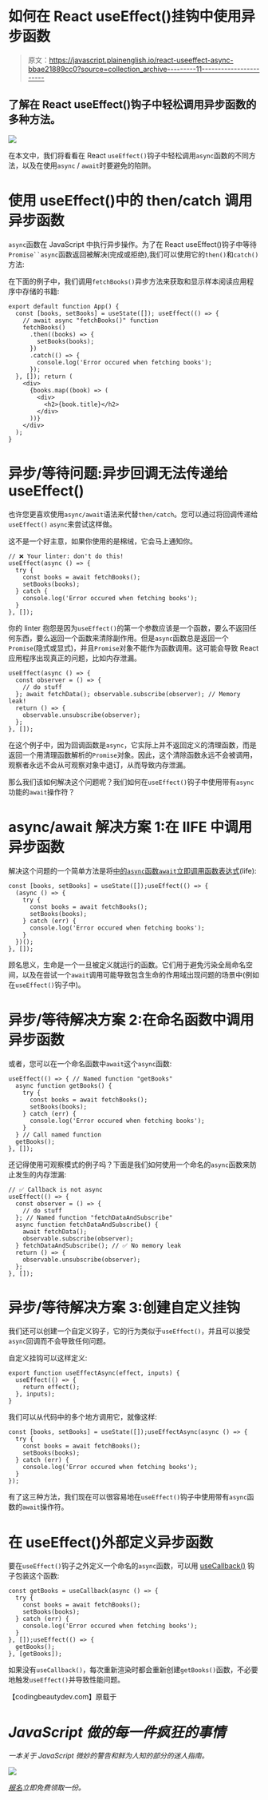 # 如何在 React useEffect()挂钩中使用异步函数

> 原文：<https://javascript.plainenglish.io/react-useeffect-async-bbae21889cc0?source=collection_archive---------11----------------------->

## 了解在 React useEffect()钩子中轻松调用异步函数的多种方法。

![](img/85f1d92ad6e9299341dae2fba578ffd4.png)

在本文中，我们将看看在 React `useEffect()`钩子中轻松调用`async`函数的不同方法，以及在使用`async` / `await`时要避免的陷阱。

# 使用 useEffect()中的 then/catch 调用异步函数

`async`函数在 JavaScript 中执行异步操作。为了在 React useEffect()钩子中等待`Promise``async`函数返回被解决(完成或拒绝),我们可以使用它的`then()`和`catch()`方法:

在下面的例子中，我们调用`fetchBooks()`异步方法来获取和显示样本阅读应用程序中存储的书籍:

```
export default function App() {
  const [books, setBooks] = useState([]); useEffect(() => {
    // await async "fetchBooks()" function
    fetchBooks()
      .then((books) => {
        setBooks(books);
      })
      .catch(() => {
        console.log('Error occured when fetching books');
      });
  }, []); return (
    <div>
      {books.map((book) => (
        <div>
          <h2>{book.title}</h2>
        </div>
      ))}
    </div>
  );
}
```

# 异步/等待问题:异步回调无法传递给 useEffect()

也许您更喜欢使用`async/await`语法来代替`then/catch`。您可以通过将回调传递给`useEffect()` `async`来尝试这样做。

这不是一个好主意，如果你使用的是棉绒，它会马上通知你。

```
// ❌ Your linter: don't do this!
useEffect(async () => {
  try {
    const books = await fetchBooks();
    setBooks(books);
  } catch {
    console.log('Error occured when fetching books');
  }
}, []);
```

你的 linter 抱怨是因为`useEffect()`的第一个参数应该是一个函数，要么不返回任何东西，要么返回一个函数来清除副作用。但是`async`函数总是返回一个`Promise`(隐式或显式)，并且`Promise`对象不能作为函数调用。这可能会导致 React 应用程序出现真正的问题，比如内存泄漏。

```
useEffect(async () => {
  const observer = () => {
    // do stuff
  }; await fetchData(); observable.subscribe(observer); // Memory leak!
  return () => {
    observable.unsubscribe(observer);
  };
}, []);
```

在这个例子中，因为回调函数是`async`，它实际上并不返回定义的清理函数，而是返回一个用清理函数解析的`Promise`对象。因此，这个清除函数永远不会被调用，观察者永远不会从可观察对象中退订，从而导致内存泄漏。

那么我们该如何解决这个问题呢？我们如何在`useEffect()`钩子中使用带有`async`功能的`await`操作符？

# async/await 解决方案 1:在 IIFE 中调用异步函数

解决这个问题的一个简单方法是将[中的`async`函数`await`立即调用函数表达式](https://developer.mozilla.org/en-US/docs/Glossary/IIFE)(life):

```
const [books, setBooks] = useState([]);useEffect(() => {
  (async () => {
    try {
      const books = await fetchBooks();
      setBooks(books);
    } catch (err) {
      console.log('Error occured when fetching books');
    }
  })();
}, []);
```

顾名思义，生命是一个一旦被定义就运行的函数。它们用于避免污染全局命名空间，以及在尝试一个`await`调用可能导致包含生命的作用域出现问题的场景中(例如在`useEffect()`钩子中)。

# 异步/等待解决方案 2:在命名函数中调用异步函数

或者，您可以在一个命名函数中`await`这个`async`函数:

```
useEffect(() => { // Named function "getBooks"
  async function getBooks() {
    try {
      const books = await fetchBooks();
      setBooks(books);
    } catch (err) {
      console.log('Error occured when fetching books');
    }
  } // Call named function
  getBooks();
}, []);
```

还记得使用可观察模式的例子吗？下面是我们如何使用一个命名的`async`函数来防止发生的内存泄漏:

```
// ✅ Callback is not async
useEffect(() => {
  const observer = () => {
    // do stuff
  }; // Named function "fetchDataAndSubscribe"
  async function fetchDataAndSubscribe() {
    await fetchData();
    observable.subscribe(observer);
  } fetchDataAndSubscribe(); // ✅ No memory leak
  return () => {
    observable.unsubscribe(observer);
  };
}, []);
```

# 异步/等待解决方案 3:创建自定义挂钩

我们还可以创建一个自定义钩子，它的行为类似于`useEffect()`，并且可以接受`async`回调而不会导致任何问题。

自定义挂钩可以这样定义:

```
export function useEffectAsync(effect, inputs) {
  useEffect(() => {
    return effect();
  }, inputs);
}
```

我们可以从代码中的多个地方调用它，就像这样:

```
const [books, setBooks] = useState([]);useEffectAsync(async () => {
  try {
    const books = await fetchBooks();
    setBooks(books);
  } catch (err) {
    console.log('Error occured when fetching books');
  }
});
```

有了这三种方法，我们现在可以很容易地在`useEffect()`钩子中使用带有`async`函数的`await`操作符。

# 在 useEffect()外部定义异步函数

要在`useEffect()`钩子之外定义一个命名的`async`函数，可以用 [useCallback()](https://reactjs.org/docs/hooks-reference.html#usecallback) 钩子包装这个函数:

```
const getBooks = useCallback(async () => {
  try {
    const books = await fetchBooks();
    setBooks(books);
  } catch (err) {
    console.log('Error occured when fetching books');
  }
}, []);useEffect(() => {
  getBooks();
}, [getBooks]);
```

如果没有`useCallback()`，每次重新渲染时都会重新创建`getBooks()`函数，不必要地触发`useEffect()`并导致性能问题。

【codingbeautydev.com】原载于[](https://cbdev.link/52f554)

# *JavaScript 做的每一件疯狂的事情*

*一本关于 JavaScript 微妙的警告和鲜为人知的部分的迷人指南。*

*![](img/143ee152ba78025ea8643ba5b9726a20.png)*

*[报名](https://cbdev.link/d3c4eb)立即免费领取一份。*